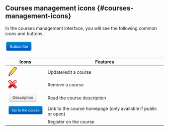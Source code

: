 ## Courses management icons {#courses-management-icons}

In the courses management interface, you will see the following common icons and buttons.

![](../assets/images274.png)

| Icons | Features |
| --- | --- |
| ![](../assets/graphics77.png) | Update/edit a course |
| ![](../assets/images25.png) | Remove a course |
| ![](../assets/images22.png) | Read the course description |
| ![](../assets/images23.png) | Link to the course homepage (only available if public or open) |
|  | Register on the course |